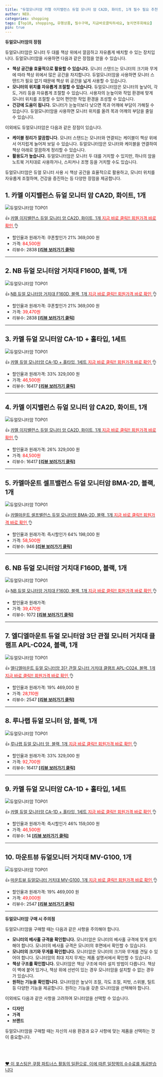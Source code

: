 ```yaml
---
title: "듀얼모니터암 카멜 이지밸런스 듀얼 모니터 암 CA2D, 화이트, 1개 필수 필요 추천 제품 비교 최저 가격 비교 장점 구매 후기 구매평"
author: NEO.
categories: shopping
tags: [Top10, shopping, 유행상품, 필수구매, 지금바로클릭하세요, 놓치면후회해요]
pin: true
---
```

**듀얼모니터암의 장점**

듀얼모니터암은 모니터 두 대를 책상 위에서 깔끔하고 자유롭게 배치할 수 있는 장치입니다. 듀얼모니터암을 사용하면 다음과 같은 장점을 얻을 수 있습니다.

* **책상 공간을 효율적으로 활용할 수 있습니다.** 모니터 스탠드는 모니터의 크기와 무게에 따라 책상 위에서 많은 공간을 차지합니다. 듀얼모니터암을 사용하면 모니터 스탠드가 필요 없기 때문에 책상 위 공간을 넓게 사용할 수 있습니다.
* **모니터의 위치를 자유롭게 조절할 수 있습니다.** 듀얼모니터암은 모니터의 높낮이, 각도, 거리 등을 자유롭게 조절할 수 있습니다. 사용자의 눈높이와 작업 환경에 맞게 모니터 위치를 조절할 수 있어 편안한 작업 환경을 조성할 수 있습니다.
* **건강에 도움이 됩니다.** 모니터가 눈높이보다 낮으면 목과 어깨에 부담이 가해질 수 있습니다. 듀얼모니터암을 사용하면 모니터 위치를 올려 목과 어깨의 부담을 줄일 수 있습니다.

이외에도 듀얼모니터암은 다음과 같은 장점이 있습니다.

* **케이블 정리가 깔끔합니다.** 모니터 스탠드는 모니터와 연결되는 케이블이 책상 위에서 어지럽게 늘어져 보일 수 있습니다. 듀얼모니터암은 모니터와 케이블을 연결하여 책상 아래로 깔끔하게 정리할 수 있습니다.
* **활용도가 높습니다.** 듀얼모니터암은 모니터 두 대를 거치할 수 있지만, 하나의 암을 노트북 거치대로 사용하거나, 스피커나 조명 등을 거치할 수도 있습니다.

듀얼모니터암은 듀얼 모니터 사용 시 책상 공간을 효율적으로 활용하고, 모니터 위치를 자유롭게 조절하며, 건강을 증진하는 등 다양한 장점을 제공합니다.

   

## 1. 카멜 이지밸런스 듀얼 모니터 암 CA2D, 화이트, 1개

![듀얼모니터암 TOP01](https://thumbnail10.coupangcdn.com/thumbnails/remote/490x490ex/image/vendor_inventory/7f0b/c9043c0d825e3d75d83b23d4d97bc0b5fe1168abdf8f3d5979b3d384e20a.jpg)


👍 [카멜 이지밸런스 듀얼 모니터 암 CA2D, 화이트, 1개 <font color=red> 지금 바로 클릭!! 회원가격 바로 확인 </font> ](https://link.coupang.com/re/AFFSDP?lptag=AF3617701&subid=GithubCoopas&pageKey=5650009648&traceid=V0-153&itemId=9242871794&vendorItemId=75512490690) 👌 


- 할인율과 원래가격: 쿠폰할인가 21%  369,000   원
- 가격: <span style='color:red'>84,500원</span>
- 리뷰수: 2838  [**[리뷰 보러가기 클릭]**](https://link.coupang.com/re/AFFSDP?lptag=AF3617701&subid=GithubCoopas&pageKey=5650009648&traceid=V0-153&itemId=9242871794&vendorItemId=75512490690)

---


   

## 2. NB 듀얼 모니터암 거치대 F160D, 블랙, 1개

![듀얼모니터암 TOP01](https://thumbnail6.coupangcdn.com/thumbnails/remote/490x490ex/image/rs_quotation_api/yfzttydy/749705d57e05450992bf8f277e1a2f8c.jpg)


👍 [NB 듀얼 모니터암 거치대 F160D, 블랙, 1개 <font color=red> 지금 바로 클릭!! 회원가격 바로 확인 </font> ](https://link.coupang.com/re/AFFSDP?lptag=AF3617701&subid=GithubCoopas&pageKey=6424437164&traceid=V0-153&itemId=13837488449&vendorItemId=81087637944) 👌 


- 할인율과 원래가격: 쿠폰할인가 21%  369,000   원
- 가격: <span style='color:red'>39,470원</span>
- 리뷰수: 2838  [**[리뷰 보러가기 클릭]**](https://link.coupang.com/re/AFFSDP?lptag=AF3617701&subid=GithubCoopas&pageKey=6424437164&traceid=V0-153&itemId=13837488449&vendorItemId=81087637944)

---


   

## 3. 카멜 듀얼 모니터암 CA-1D + 홀타입, 1세트

![듀얼모니터암 TOP01](https://thumbnail10.coupangcdn.com/thumbnails/remote/490x490ex/image/vendor_inventory/7529/2389640240a62c9f9bdbe47b4d34c1a001e64a3a8d63cc43ab3afbb97433.jpg)


👍 [카멜 듀얼 모니터암 CA-1D + 홀타입, 1세트 <font color=red> 지금 바로 클릭!! 회원가격 바로 확인 </font> ](https://link.coupang.com/re/AFFSDP?lptag=AF3617701&subid=GithubCoopas&pageKey=4896992301&traceid=V0-153&itemId=6385372033&vendorItemId=71688722075) 👌 


- 할인율과 원래가격: 33%  329,000   원
- 가격: <span style='color:red'>46,500원</span>
- 리뷰수: 16417  [**[리뷰 보러가기 클릭]**](https://link.coupang.com/re/AFFSDP?lptag=AF3617701&subid=GithubCoopas&pageKey=4896992301&traceid=V0-153&itemId=6385372033&vendorItemId=71688722075)

---


   

## 4. 카멜 이지밸런스 듀얼 모니터 암 CA2D, 화이트, 1개

![듀얼모니터암 TOP01](https://thumbnail10.coupangcdn.com/thumbnails/remote/490x490ex/image/vendor_inventory/7f0b/c9043c0d825e3d75d83b23d4d97bc0b5fe1168abdf8f3d5979b3d384e20a.jpg)


👍 [카멜 이지밸런스 듀얼 모니터 암 CA2D, 화이트, 1개 <font color=red> 지금 바로 클릭!! 회원가격 바로 확인 </font> ](https://link.coupang.com/re/AFFSDP?lptag=AF3617701&subid=GithubCoopas&pageKey=5650009648&traceid=V0-153&itemId=9242871794&vendorItemId=75512490690) 👌 


- 할인율과 원래가격: 26%  329,000   원
- 가격: <span style='color:red'>84,500원</span>
- 리뷰수: 16417  [**[리뷰 보러가기 클릭]**](https://link.coupang.com/re/AFFSDP?lptag=AF3617701&subid=GithubCoopas&pageKey=5650009648&traceid=V0-153&itemId=9242871794&vendorItemId=75512490690)

---


   

## 5. 카멜마운트 셀프밸런스 듀얼 모니터암 BMA-2D, 블랙, 1개

![듀얼모니터암 TOP01](https://thumbnail8.coupangcdn.com/thumbnails/remote/490x490ex/image/retail/images/2021/04/06/14/8/3d3479ef-d4f1-45c6-87db-da4ba0fba2f9.jpg)


👍 [카멜마운트 셀프밸런스 듀얼 모니터암 BMA-2D, 블랙, 1개 <font color=red> 지금 바로 클릭!! 회원가격 바로 확인 </font> ](https://link.coupang.com/re/AFFSDP?lptag=AF3617701&subid=GithubCoopas&pageKey=4670817669&traceid=V0-153&itemId=5840419174&vendorItemId=74945578223) 👌 


- 할인율과 원래가격: 즉시할인가 64%  198,000   원
- 가격: <span style='color:red'>58,500원</span>
- 리뷰수: 946  [**[리뷰 보러가기 클릭]**](https://link.coupang.com/re/AFFSDP?lptag=AF3617701&subid=GithubCoopas&pageKey=4670817669&traceid=V0-153&itemId=5840419174&vendorItemId=74945578223)

---


   

## 6. NB 듀얼 모니터암 거치대 F160D, 블랙, 1개

![듀얼모니터암 TOP01](https://thumbnail6.coupangcdn.com/thumbnails/remote/490x490ex/image/rs_quotation_api/yfzttydy/749705d57e05450992bf8f277e1a2f8c.jpg)


👍 [NB 듀얼 모니터암 거치대 F160D, 블랙, 1개 <font color=red> 지금 바로 클릭!! 회원가격 바로 확인 </font> ](https://link.coupang.com/re/AFFSDP?lptag=AF3617701&subid=GithubCoopas&pageKey=6424437164&traceid=V0-153&itemId=13837488449&vendorItemId=81087637944) 👌 


- 할인율과 원래가격: 
- 가격: <span style='color:red'>39,470원</span>
- 리뷰수: 1072  [**[리뷰 보러가기 클릭]**](https://link.coupang.com/re/AFFSDP?lptag=AF3617701&subid=GithubCoopas&pageKey=6424437164&traceid=V0-153&itemId=13837488449&vendorItemId=81087637944)

---


   

## 7. 엘디엘마운트 듀얼 모니터암 3단 관절 모니터 거치대 클램프 APL-C024, 블랙, 1개

![듀얼모니터암 TOP01](https://thumbnail9.coupangcdn.com/thumbnails/remote/490x490ex/image/retail/images/2021/08/23/11/8/ca210944-83ce-432c-be76-b529fccc0894.jpg)


👍 [엘디엘마운트 듀얼 모니터암 3단 관절 모니터 거치대 클램프 APL-C024, 블랙, 1개 <font color=red> 지금 바로 클릭!! 회원가격 바로 확인 </font> ](https://link.coupang.com/re/AFFSDP?lptag=AF3617701&subid=GithubCoopas&pageKey=6055160388&traceid=V0-153&itemId=11112319237&vendorItemId=78391411245) 👌 


- 할인율과 원래가격: 19%  469,000   원
- 가격: <span style='color:red'>28,110원</span>
- 리뷰수: 2547  [**[리뷰 보러가기 클릭]**](https://link.coupang.com/re/AFFSDP?lptag=AF3617701&subid=GithubCoopas&pageKey=6055160388&traceid=V0-153&itemId=11112319237&vendorItemId=78391411245)

---


   

## 8. 루나랩 듀얼 모니터 암, 블랙, 1개

![듀얼모니터암 TOP01](https://thumbnail9.coupangcdn.com/thumbnails/remote/490x490ex/image/retail/images/3820148317596854-254d706e-66d0-4526-90bc-24c17849b4d7.jpg)


👍 [루나랩 듀얼 모니터 암, 블랙, 1개 <font color=red> 지금 바로 클릭!! 회원가격 바로 확인 </font> ](https://link.coupang.com/re/AFFSDP?lptag=AF3617701&subid=GithubCoopas&pageKey=1945019607&traceid=V0-153&itemId=3302302225&vendorItemId=71289224666) 👌 


- 할인율과 원래가격: 33%  329,000   원
- 가격: <span style='color:red'>92,700원</span>
- 리뷰수: 16417  [**[리뷰 보러가기 클릭]**](https://link.coupang.com/re/AFFSDP?lptag=AF3617701&subid=GithubCoopas&pageKey=1945019607&traceid=V0-153&itemId=3302302225&vendorItemId=71289224666)

---


   

## 9. 카멜 듀얼 모니터암 CA-1D + 홀타입, 1세트

![듀얼모니터암 TOP01](https://thumbnail10.coupangcdn.com/thumbnails/remote/490x490ex/image/vendor_inventory/7529/2389640240a62c9f9bdbe47b4d34c1a001e64a3a8d63cc43ab3afbb97433.jpg)


👍 [카멜 듀얼 모니터암 CA-1D + 홀타입, 1세트 <font color=red> 지금 바로 클릭!! 회원가격 바로 확인 </font> ](https://link.coupang.com/re/AFFSDP?lptag=AF3617701&subid=GithubCoopas&pageKey=4896992301&traceid=V0-153&itemId=6385372033&vendorItemId=71688722075) 👌 


- 할인율과 원래가격: 즉시할인가 46%  159,000   원
- 가격: <span style='color:red'>46,500원</span>
- 리뷰수: 14  [**[리뷰 보러가기 클릭]**](https://link.coupang.com/re/AFFSDP?lptag=AF3617701&subid=GithubCoopas&pageKey=4896992301&traceid=V0-153&itemId=6385372033&vendorItemId=71688722075)

---


   

## 10. 마운트뷰 듀얼모니터 거치대 MV-G100, 1개

![듀얼모니터암 TOP01](https://thumbnail6.coupangcdn.com/thumbnails/remote/490x490ex/image/vendor_inventory/2b6f/74f52bef5b498fda57ae10db882a3e7148e44496d37572f705a1d35d4163.jpg)


👍 [마운트뷰 듀얼모니터 거치대 MV-G100, 1개 <font color=red> 지금 바로 클릭!! 회원가격 바로 확인 </font> ](https://link.coupang.com/re/AFFSDP?lptag=AF3617701&subid=GithubCoopas&pageKey=227287414&traceid=V0-153&itemId=720123356&vendorItemId=87177107968) 👌 


- 할인율과 원래가격: 19%  469,000   원
- 가격: <span style='color:red'>49,000원</span>
- 리뷰수: 2547  [**[리뷰 보러가기 클릭]**](https://link.coupang.com/re/AFFSDP?lptag=AF3617701&subid=GithubCoopas&pageKey=227287414&traceid=V0-153&itemId=720123356&vendorItemId=87177107968)

---
**듀얼모니터암 구매 시 주의점**

듀얼모니터암을 구매할 때는 다음과 같은 사항을 주의해야 합니다.

* **모니터의 베사홀 규격을 확인합니다.** 모니터암은 모니터의 베사홀 규격에 맞게 설치해야 합니다. 모니터의 베사홀 규격은 모니터의 후면에서 확인할 수 있습니다.
* **모니터의 크기와 무게를 확인합니다.** 모니터암은 모니터의 크기와 무게를 견딜 수 있어야 합니다. 모니터암의 최대 지지 무게는 제품 설명서에서 확인할 수 있습니다.
* **책상 구조를 확인합니다.** 모니터암은 책상 구조에 따라 설치 방법이 다릅니다. 책상이 벽에 붙어 있거나, 책상 위에 선반이 있는 경우 모니터암을 설치할 수 없는 경우가 있습니다.
* **원하는 기능을 확인합니다.** 모니터암은 높낮이 조절, 각도 조절, 피벗, 스위블, 틸트 등 다양한 기능을 제공합니다. 원하는 기능을 갖춘 모니터암을 선택해야 합니다.

이외에도 다음과 같은 사항을 고려하여 모니터암을 선택할 수 있습니다.

* **디자인**
* **가격**
* **브랜드**

듀얼모니터암을 구매할 때는 자신의 사용 환경과 요구 사항에 맞는 제품을 선택하는 것이 중요합니다.<br><br><br><br><br> [ ❤  이 포스팅은 쿠팡 파트너스 활동의 일환으로, 이에 따른 일정액의 수수료를 제공받습니다](https://link.coupang.com/a/bcEFyh)